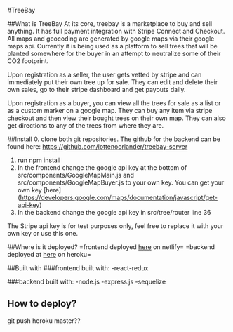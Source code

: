 #TreeBay

##What is TreeBay
At its core, treebay is a marketplace to buy and sell anything. It has full payment integration with Stripe Connect and Checkout. All maps and geocoding are generated by google maps via their google maps api. Currently it is being used as a platform to sell trees that will be planted somewhere for the buyer in an attempt to neutralize some of their CO2 footprint. 

Upon registration as a seller, the user gets vetted by stripe and can immediately put their own tree up for sale. They can edit and delete their own sales, go to their stripe dashboard and get payouts daily. 

Upon registration as a buyer, you can view all the trees for sale as a list or as a custom marker on a google map. They can buy any item via stripe checkout and then view their bought trees on their own map. They can also get directions to any of the trees from where they are. 

##Install 
0. clone both git repositories. The github for the backend can be found here: https://github.com/lottenoorlander/treebay-server 
1. run npm install
2. In the frontend change the google api key at the bottom of src/components/GoogleMapMain.js and src/components/GoogleMapBuyer.js to your own key. You can get your own key [here] (https://developers.google.com/maps/documentation/javascript/get-api-key)
3. In the backend change the google api key in src/tree/router line 36

The Stripe api key is for test purposes only, feel free to replace it with your own key or use this one.  

##Where is it deployed?
=frontend deployed [here](https://competent-fermi-36d257.netlify.com) on netlify=
=backend deployed at [here](https://blooming-cliffs-31508.herokuapp.com) on heroku=

##Built with
###frontend built with:
-react-redux

###backend built with:
-node.js
-express.js
-sequelize

## How to deploy?
git push heroku master??
